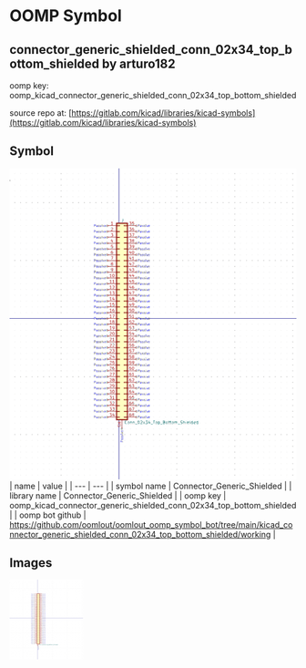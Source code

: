 # OOMP Symbol  
## connector_generic_shielded_conn_02x34_top_bottom_shielded  by arturo182  
  
oomp key: oomp_kicad_connector_generic_shielded_conn_02x34_top_bottom_shielded  
  
source repo at: [https://gitlab.com/kicad/libraries/kicad-symbols](https://gitlab.com/kicad/libraries/kicad-symbols)  
## Symbol  
  
[![working.png](working_600.png)](working.png)  
| name | value | 
| --- | --- | 
| symbol name | Connector_Generic_Shielded | 
| library name | Connector_Generic_Shielded | 
| oomp key | oomp_kicad_connector_generic_shielded_conn_02x34_top_bottom_shielded | 
| oomp bot github | https://github.com/oomlout/oomlout_oomp_symbol_bot/tree/main/kicad_connector_generic_shielded_conn_02x34_top_bottom_shielded/working | 
## Images  
  
[![working.png](working_140.png)](working.png)  
